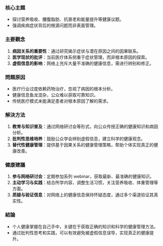 ### 核心主題
- 探讨营养吸收、腰腹脂肪、抗衰老和能量提升等健康议题。
- 强调疾病症状背后的根源问题而非表面管理。

### 主要觀念
1. **病因关系的重要性**：通过研究揭示症状与潜在原因之间的因果联系。
2. **医学现状的批评**：当前医疗体系侧重于症状管理，而非根本原因的探索。
3. **虚假信息的影响**：网络上充斥大量不准确的健康信息，需进行辨别和修正。

### 問題原因
- 医疗行业过度依赖药物治疗，忽视了病因的根本分析。
- 健康信息鱼龙混杂，公众难以获取可靠知识。
- 传统医疗模式未能满足患者对根本原因了解的需求。

### 解決方法
1. **教育与知识普及**：通过网络研讨会等形式，向公众传授正确的健康知识和病因分析。
2. **批判性思维培养**：鼓励公众学会辨别虚假信息，建立科学的健康观念。
3. **替代性健康管理**：提供基于因果关系的健康管理策略，帮助个体实现真正的健康改善。

### 健康建議
1. **参与网络研讨会**：定期参加系列 webinar，获取最新、最准确的健康知识。
2. **主动学习与实践**：结合所学内容，调整生活习惯，关注营养吸收、体重管理等方面。
3. **质疑与验证信息**：对网络上的健康信息保持怀疑态度，通过多个渠道验证其真实性。

### 結論
- 个人健康掌握在自己手中，关键在于获取正确的知识和科学的健康管理方法。
- 通过批判性思考和实践，可以有效避免被虚假信息误导，实现真正的健康提升。